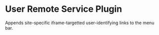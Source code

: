 User Remote Service Plugin
==========================

Appends site-specific iframe-targetted user-identifying links to the menu bar.